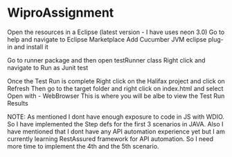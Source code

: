 # WiproAssignment
Open the resources in a Eclipse (latest version - I have uses neon 3.0)
Go to help and navigate to Eclipse Marketplace
Add Cucumber JVM eclipse plug-in and install it

Go to runner package and then open testRunner class
Right click and navigate to Run as Junit test

Once the Test Run is complete
Right click on the Halifax project and click on Refresh
Then go to the target folder and right click on index.html and select Open with - WebBrowser
This is where you will be albe to view the Test Run Results

NOTE: As mentioned I dont have enough exposure to code in JS with WDIO. So I have implemented the Step defs for the first 3 scenarios in JAVA. Also I have mentioned that I dont have any API automation experience yet but I am currently learning RestAssured framework for API automation. So I need more time to implement the 4th and the 5th scenario.


